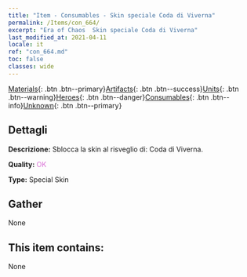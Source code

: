 ```yaml
---
title: "Item - Consumables - Skin speciale Coda di Viverna"
permalink: /Items/con_664/
excerpt: "Era of Chaos  Skin speciale Coda di Viverna"
last_modified_at: 2021-04-11
locale: it
ref: "con_664.md"
toc: false
classes: wide
---
```

 [Materials](/it/Items/){: .btn .btn--primary}[Artifacts](/it/Items/Artifacts/){: .btn .btn--success}[Units](/it/Items/Units/){: .btn .btn--warning}[Heroes](/it/Items/Heroes/){: .btn .btn--danger}[Consumables](/it/Items/Consumables/){: .btn .btn--info}[Unknown](/it/Items/Unknown/){: .btn .btn--primary}

## Dettagli
 **Descrizione:** Sblocca la skin al risveglio di: Coda di Viverna.

 **Quality:** <span style="color: #DA70D6">OK</span>

 **Type:** Special Skin

## Gather

  None

## This item contains:

  None

